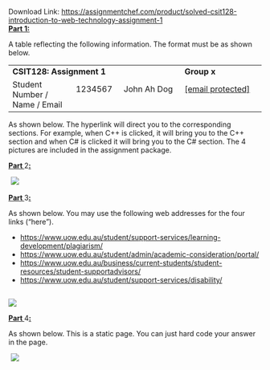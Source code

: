 Download Link: https://assignmentchef.com/product/solved-csit128-introduction-to-web-technology-assignment-1
<br>
<strong><u>Part 1:</u></strong>

A table reflecting the following information. The format must be as shown below.

<table width="566">

 <tbody>

  <tr>

   <td colspan="3" width="377"><strong>CSIT128: Assignment 1 </strong></td>

   <td width="189"><strong>Group x </strong></td>

  </tr>

  <tr>

   <td rowspan="3" width="143">Student Number / Name / Email</td>

   <td width="84">1234567</td>

   <td width="150">John Ah Dog</td>

   <td width="189"><u><a href="/cdn-cgi/l/email-protection" class="__cf_email__" data-cfemail="f69c999e989792b6919b979f9ad895999b">[email protected]</a></u></td>

  </tr>

  <tr>

   <td width="84"></td>

   <td width="150"></td>

   <td width="189"></td>

  </tr>

  <tr>

   <td width="84"></td>

   <td width="150"></td>

   <td width="189"></td>

  </tr>

 </tbody>

</table>

<strong>             </strong>

As shown below. The hyperlink will direct you to the corresponding sections. For example, when C++ is clicked, it will bring you to the C++ section and when C# is clicked it will bring you to the C# section. The 4 pictures are included in the assignment package.

<strong><u>Part </u></strong>2<strong><u>:</u></strong>

<img decoding="async" data-recalc-dims="1" data-src="https://i0.wp.com/www.ankitcodinghub.com/wp-content/uploads/2020/10/144.png?w=980&amp;ssl=1" class="lazyload" src="data:image/gif;base64,R0lGODlhAQABAAAAACH5BAEKAAEALAAAAAABAAEAAAICTAEAOw==">

 <noscript>

  <img decoding="async" src="https://i0.wp.com/www.ankitcodinghub.com/wp-content/uploads/2020/10/144.png?w=980&amp;ssl=1" data-recalc-dims="1">

 </noscript>




<strong><u>Part </u></strong>3<strong><u>:</u></strong>

As shown below. You may use the following web addresses for the four links (“here”).

<ul>

 <li><a href="https://www.uow.edu.au/student/support-services/learning-development/plagiarism/">https://www.uow.edu.au/student/support-services/learning-development/plagiarism/</a></li>

 <li><a href="https://www.uow.edu.au/student/admin/academic-consideration/portal/">https://www.uow.edu.au/student/admin/academic-consideration/portal/</a></li>

 <li><a href="https://www.uow.edu.au/business/current-students/student-resources/student-support-advisors/">https://www.uow.edu.au/business/current-students/student-resources/student-support</a><a href="https://www.uow.edu.au/business/current-students/student-resources/student-support-advisors/">advisors/</a></li>

 <li><a href="https://www.uow.edu.au/student/support-services/disability/">https://www.uow.edu.au/student/support-services/disability/</a></li>

</ul>

<strong>    <img decoding="async" data-recalc-dims="1" data-src="https://i0.wp.com/www.ankitcodinghub.com/wp-content/uploads/2020/10/416.png?w=980&amp;ssl=1" class="lazyload" src="data:image/gif;base64,R0lGODlhAQABAAAAACH5BAEKAAEALAAAAAABAAEAAAICTAEAOw==">

  <noscript>

   <img decoding="async" src="https://i0.wp.com/www.ankitcodinghub.com/wp-content/uploads/2020/10/416.png?w=980&amp;ssl=1" data-recalc-dims="1">

  </noscript></strong>




<strong><u>Part </u></strong>4<strong><u>:</u></strong>

As shown below. This is a static page. You can just hard code your answer in the page.

<img decoding="async" data-recalc-dims="1" data-src="https://i0.wp.com/www.ankitcodinghub.com/wp-content/uploads/2020/10/563.png?w=980&amp;ssl=1" class="lazyload" src="data:image/gif;base64,R0lGODlhAQABAAAAACH5BAEKAAEALAAAAAABAAEAAAICTAEAOw==">

 <noscript>

  <img decoding="async" src="https://i0.wp.com/www.ankitcodinghub.com/wp-content/uploads/2020/10/563.png?w=980&amp;ssl=1" data-recalc-dims="1">

 </noscript>